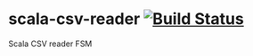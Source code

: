 scala-csv-reader [![Build Status](https://travis-ci.org/morinb/scala-readers.svg?branch=master)](https://travis-ci.org/morinb/scala-readers)
================

Scala CSV reader FSM
